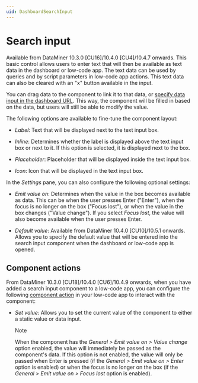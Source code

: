 ```yaml
---
uid: DashboardSearchInput
---
```


# Search input

Available from DataMiner 10.3.0 [CU16]/10.4.0 [CU4]/10.4.7 onwards<!--  RN 39555 -->. This basic control allows users to enter text that will then be available as text data in the dashboard or low-code app. The text data can be used by queries and by script parameters in low-code app actions. This text data can also be cleared with an "x" button available in the input.

You can drag data to the component to link it to that data, or [specify data input in the dashboard URL](xref:Specifying_data_input_in_a_URL). This way, the component will be filled in based on the data, but users will still be able to modify the value.

The following options are available to fine-tune the component layout:

- *Label*: Text that will be displayed next to the text input box.

- *Inline*: Determines whether the label is displayed above the text input box or next to it. If this option is selected, it is displayed next to the box.

- *Placeholder*: Placeholder that will be displayed inside the text input box.

- *Icon*: Icon that will be displayed in the text input box.

In the *Settings* pane, you can also configure the following optional settings:

- *Emit value on*: Determines when the value in the box becomes available as data. This can be when the user presses Enter ("Enter"), when the focus is no longer on the box ("Focus lost"), or when the value in the box changes ("Value change"). If you select *Focus lost*, the value will also become available when the user presses Enter.

- *Default value*: Available from DataMiner 10.4.0 [CU10]/10.5.1 onwards<!--RN 41401-->. Allows you to specify the default value that will be entered into the search input component when the dashboard or low-code app is opened.

## Component actions

From DataMiner 10.3.0 [CU18]/10.4.0 [CU6]/10.4.9 onwards<!--RN 40252-->, when you have added a search input component to a low-code app, you can configure the following [component action](xref:LowCodeApps_event_config#executing-a-component-action) in your low-code app to interact with the component:

- *Set value*: Allows you to set the current value of the component to either a static value or data input.

  > [!NOTE]
  > When the component has the *General > Emit value on > Value change* option enabled, the value will immediately be passed as the component's data. If this option is not enabled, the value will only be passed when Enter is pressed (if the *General > Emit value on > Enter* option is enabled) or when the focus is no longer on the box (if the *General > Emit value on > Focus lost* option is enabled).
